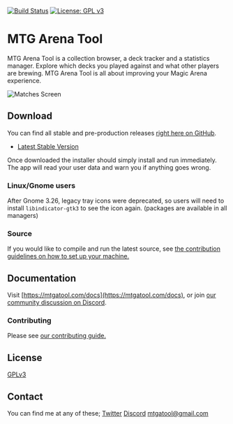 [![Build Status](https://travis-ci.org/Manuel-777/MTG-Arena-Tool.svg?branch=master)](https://travis-ci.org/Manuel-777/MTG-Arena-Tool)
[![License: GPL v3](https://img.shields.io/badge/License-GPLv3-blue.svg)](https://www.gnu.org/licenses/gpl-3.0)

# MTG Arena Tool
MTG Arena Tool is a collection browser, a deck tracker and a statistics manager. Explore which decks you played against and what other players are brewing. MTG Arena Tool is all about improving your Magic Arena experience.

![Matches Screen](/Readme/screenshot_1.png)


## Download
You can find all stable and pre-production releases [right here on GitHub](https://github.com/Manuel-777/MTG-Arena-Tool/releases).
  - [Latest Stable Version](https://github.com/Manuel-777/MTG-Arena-Tool/releases/latest)

Once downloaded the installer should simply install and run immediately. The app will read your user data and warn you if anything goes wrong.

### Linux/Gnome users
After Gnome 3.26, legacy tray icons were deprecated, so users will need to install `libindicator-gtk3` to see the icon again. (packages are available in all managers)

### Source
If you would like to compile and run the latest source, see [the contribution guidelines on how to set up your machine.](./CONTRIBUTING.md#set-up-your-machine)


## Documentation
Visit [https://mtgatool.com/docs](https://mtgatool.com/docs), or join [our community discussion on Discord](https://discord.gg/K9bPkJy).

### Contributing
Please see [our contributing guide.](./CONTRIBUTING.md)


## License

[GPLv3](./LICENSE.md)

## Contact
You can find me at any of these;
[Twitter](https://twitter.com/MEtchegaray7)
[Discord](https://discord.gg/K9bPkJy)
[mtgatool@gmail.com](mailto:mtgatool@gmail.com)
